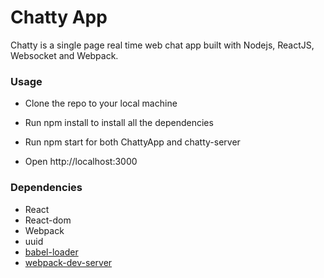 Chatty App
=====================

Chatty is a single page real time web chat app built with Nodejs, ReactJS, Websocket and Webpack. 

### Usage

- Clone the repo to your local machine

- Run npm install to install all the dependencies

- Run npm start for both ChattyApp and chatty-server

- Open http://localhost:3000

### Dependencies

* React
* React-dom
* Webpack
* uuid
* [babel-loader](https://github.com/babel/babel-loader)
* [webpack-dev-server](https://github.com/webpack/webpack-dev-server)

